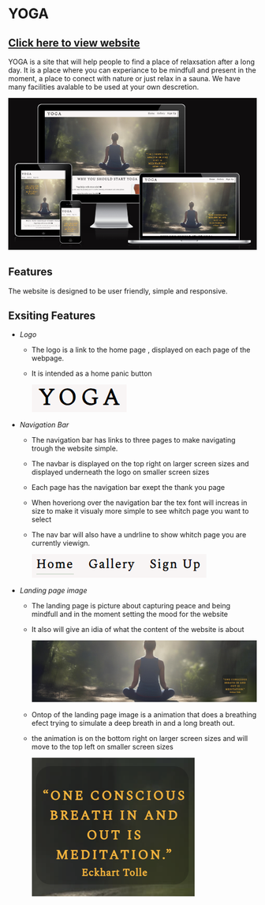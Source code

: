 # YOGA

## [Click here to view website ](https://iainjackson90.github.io/pp1-yoga/)

YOGA is a site that will help people to find a place of relaxsation after a long
day.
It is a place where you can experiance to be mindfull and present in the moment, 
a place to conect with nature or just relax in a sauna.
We have many facilities avalable to be used at your own descretion.

![Am I Responsive](./assets/docs/am-i-responsive.png)

## Features

The website is designed to be user friendly, simple and responsive.

## Exsiting Features 

- _Logo_

  - The logo is a link to the home page , displayed on each page of the webpage.
  - It is intended as a home panic button

    ![Logo](./assets/docs/logo.png)
    
- _Navigation Bar_
  
  - The navigation bar has links to three pages to make navigating trough the 
     website simple.
  - The navbar is displayed on the top right on larger screen sizes and displayed
    underneath the logo on smaller screen sizes
  - Each page has the navigation bar exept the thank you page
  - When hoveriong over the navigation bar the tex font will increas in size to
    make it visualy more simple to see whitch page you want to select
  - The nav bar will also have a undrline to show whitch page you are currently
    viewign.  
   
    ![Navigation bar](./assets/docs/nav-bar.png)

- _Landing page image_
  
  - The landing page is picture about capturing peace and being mindfull and in 
    the moment setting the mood for the website
  - It also will give an idia of what the content of the website is about 
    
    ![Hero Image](./assets/docs/hero-image-readme.png)
    
  - Ontop of the landing page image is a animation that does a breathing efect
    trying to simulate a deep breath in and a long breath out.
  - the animation is on the bottom right on larger screen sizes and will move 
    to the top left on smaller screen sizes
    
    ![Cover text](./assets/docs/cover-text.png)

